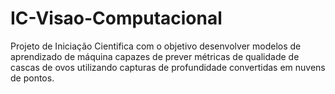 # IC-Visao-Computacional
Projeto de Iniciação Cientifica com o objetivo desenvolver modelos de aprendizado de máquina capazes de prever métricas de qualidade de cascas de ovos utilizando capturas de profundidade convertidas em nuvens de pontos.
